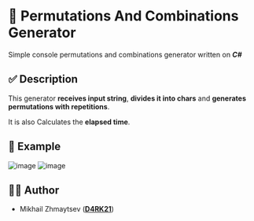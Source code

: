 # 🔢 Permutations And Combinations Generator

Simple console permutations and combinations generator written on _**C#**_

## ✅ Description

This generator **receives input string**, **divides it into chars** and **generates permutations with repetitions**.

It is also Calculates the **elapsed time**.

## 📸 Example

![image](https://user-images.githubusercontent.com/81447820/147890913-298757ef-63c9-42cc-b30f-651fe58bcd66.png)
![image](https://user-images.githubusercontent.com/81447820/147890915-349acf29-7569-491a-aa0c-05cb26abd175.png)


## 👨‍💻 Author
* Mikhail Zhmaytsev ([**D4RK21**](https://github.com/D4RK21))
